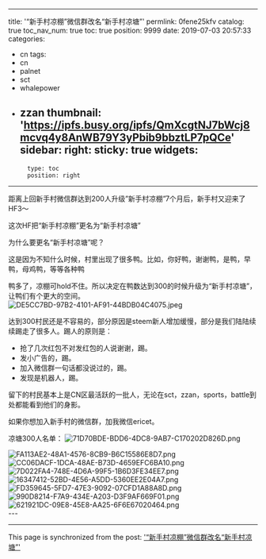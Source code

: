 
---
title: '“新手村凉棚”微信群改名“新手村凉塘”'
permlink: 0fene25kfv
catalog: true
toc_nav_num: true
toc: true
position: 9999
date: 2019-07-03 20:57:33
categories:
- cn
tags:
- cn
- palnet
- sct
- whalepower
- zzan
thumbnail: 'https://ipfs.busy.org/ipfs/QmXcgtNJ7bWcj8mcvq4y8AnWB79Y3yPbib9bbztLP7pQCe'
sidebar:
    right:
        sticky: true
widgets:
    -
        type: toc
        position: right
---


距离上回新手村微信群达到200人升级”新手村凉棚”7个月后，新手村又迎来了HF3～

这次HF把“新手村凉棚”更名为“新手村凉塘”

为什么要更名“新手村凉塘”呢？

这是因为不知什么时候，村里出现了很多鸭。比如，你好鸭，谢谢鸭，是鸭，早鸭，母鸡鸭，等等各种鸭

鸭多了，凉棚可hold不住。所以决定在鸭数达到300的时候升级为“新手村凉塘”，让鸭们有个更大的空间。
<img src="https://ipfs.busy.org/ipfs/QmXcgtNJ7bWcj8mcvq4y8AnWB79Y3yPbib9bbztLP7pQCe" alt="DE5CC7BD-97B2-4101-AF91-44BDB04C4075.jpeg" /><br/>

达到300村民还是不容易的，部分原因是steem新人增加缓慢，部分是我们陆陆续续踢走了很多人。踢人的原则是：
* 抢了几次红包不对发红包的人说谢谢，踢。
* 发小广告的，踢。
* 加入微信群一句话都没说过的，踢。
* 发现是机器人，踢。

留下的村民基本上是CN区最活跃的一批人，无论在sct，zzan，sports，battle到处都能看到他们的身影。

如果你想加入新手村的微信群，加我微信ericet。

凉塘300人名单：
<img src="https://ipfs.busy.org/ipfs/Qmaah3brR4YeBiafWYncDhBMkrPnactAs9JsmNWXhBL6XA" alt="71D70BDE-BDD6-4DC8-9AB7-C170202D826D.png" /><br/>

<img src="https://ipfs.busy.org/ipfs/QmZQKrgsVn7sqfMdY7n4pLvWPv2bCY5KsYFYReRHQcSvbh" alt="FA113AE2-48A1-4576-8CB9-B6C15586E8D7.png" /><br/>
<img src="https://ipfs.busy.org/ipfs/QmQdTDQiELMkKsaavT2GhomE3P8d6eR4vf8sckCmsBHjkZ" alt="CC06DACF-1DCA-48AE-B73D-4659EFC6BA10.png" /><br/>
<img src="https://ipfs.busy.org/ipfs/QmSBApQaTFEqrkoFygCV4eCeawkeHBUuRd2JtVsjFqWwKJ" alt="7D022FA4-748E-4D6A-99F5-1B6D3FE34EE7.png" /><br/>
<img src="https://ipfs.busy.org/ipfs/QmViftdpgDMbHAwqHXRZJEBVaNwGjoBqV5fnxV5GrdNYCr" alt="16347412-52BD-4E56-A5DD-5360EE2E04A7.png" /><br/>
<img src="https://ipfs.busy.org/ipfs/QmTFJ3qrSTHYpq2bLePVjS2RSDz58V2PiMwkBj8Bk5B9c9" alt="FD359645-5FD7-47E3-9092-07CFD1A88A8D.png" /><br/>
<img src="https://ipfs.busy.org/ipfs/QmcTkGHUEeNr5KaV6pt5p6WTkStEUUbbNxSs5VioqTYrjS" alt="990D8214-F7A9-434E-A203-D3F9AF669F01.png" /><br/>
<img src="https://ipfs.busy.org/ipfs/QmViT8uqxLah1C3hgNqpUE3RZgoD4DSP2icMm1q9iFPUKM" alt="621921DC-09E8-45E8-AA25-6F6E67020464.png" /><br/> --- 

- - -

This page is synchronized from the post: ['“新手村凉棚”微信群改名“新手村凉塘”'](https://steemit.com/@ericet/0fene25kfv)
